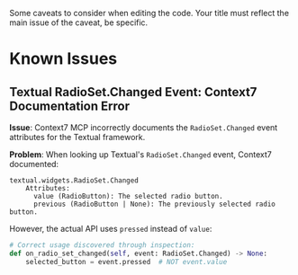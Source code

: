 Some caveats to consider when editing the code.
Your title must reflect the main issue of the caveat, be specific.

# Known Issues

## Textual RadioSet.Changed Event: Context7 Documentation Error

**Issue**: Context7 MCP incorrectly documents the `RadioSet.Changed` event attributes for the Textual framework.

**Problem**: When looking up Textual's `RadioSet.Changed` event, Context7 documented:
```
textual.widgets.RadioSet.Changed
    Attributes:
      value (RadioButton): The selected radio button.
      previous (RadioButton | None): The previously selected radio button.
```

However, the actual API uses `pressed` instead of `value`:
```python
# Correct usage discovered through inspection:
def on_radio_set_changed(self, event: RadioSet.Changed) -> None:
    selected_button = event.pressed  # NOT event.value
```
